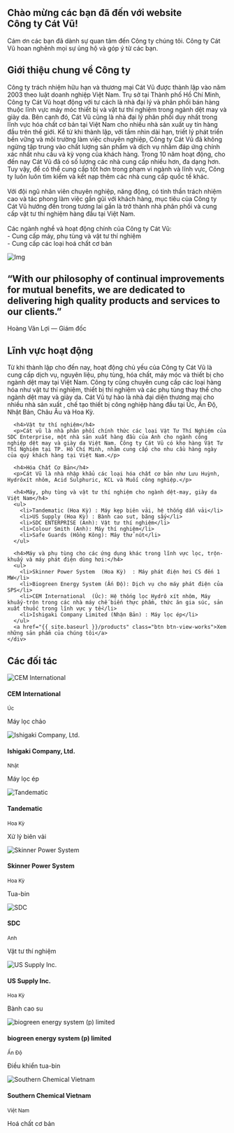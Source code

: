 <section id="slider">
  <div class="container">
    <div class="row">
      <div class="col-md-10 col-md-offset-2">
        <div class="block">
          <h1 class="animated fadeInUp">Chào mừng các bạn đã đến với website<br>Công ty Cát Vũ!</h1>
          <p class="animated fadeInUp">Cám ơn các bạn đã dành sự quan tâm đến Công ty chúng tôi. Công ty Cát Vũ hoan nghênh mọi sự ủng hộ và góp ý từ các bạn.</p>
        </div>
      </div>
    </div>
  </div>
</section>
<!-- Wrapper Start -->
<section id="intro">
  <div class="container">
    <div class="row">
      <div class="col-md-7 col-sm-12">
        <div class="block">
          <div class="section-title">
            <h2>Giới thiệu chung về Công ty</h2>
          </div>
          <p>
            Công ty trách nhiệm hữu hạn và thương mại Cát Vũ được thành lập vào năm 2003 theo luật doanh nghiệp Việt Nam. Trụ sở tại Thành phố Hồ Chí Minh, Công ty Cát Vũ hoạt động với tư cách là nhà đại lý và phân phối bán hàng thuộc lĩnh vực máy móc thiết bị và vật tư thí nghiệm trong ngành dệt may và giày da. Bên cạnh đó, Cát Vũ cũng là nhà đại lý phân phối duy nhất trong lĩnh vực hóa chất cơ bản tại Việt Nam cho nhiều nhà sản xuất uy tín hàng đầu trên thế giới. Kể từ khi thành lập, với tầm nhìn dài hạn, triết lý phát triển bền vững và môi trường làm việc chuyên nghiệp, Công ty Cát Vũ đã không ngừng tập trung vào chất lượng sản phẩm và dịch vụ nhằm đáp ứng chính xác nhất nhu cầu và kỳ vọng của khách hàng. Trong 10 năm hoạt động, cho đến nay Cát Vũ  đã có số lượng các nhà cung cấp nhiều hơn, đa dạng hơn. Tuy vậy, để có thể cung cấp tốt hơn trong phạm vi ngành và lĩnh vực, Công ty luôn luôn tìm kiếm và kết nạp thêm các nhà cung cấp quốc tế khác.
            <br><br>
            Với đội ngũ nhân viên chuyên nghiệp, năng động, có tinh thần trách nhiệm cao và tác phong làm việc gần gũi với khách hàng, mục tiêu của Công ty Cát Vũ hướng đến trong tương lai gần là trở thành nhà phân phối và cung cấp vật tư thí nghiệm hàng đầu tại Việt Nam.
            <br><br>
            Các ngành nghề và hoạt động chính của Công ty Cát Vũ:
            <br>
            - Cung cấp máy, phụ tùng và vật tư thí nghiệm
            <br>
            - Cung cấp các loại hoá chất cơ bản
          </p>
        </div>
      </div><!-- .col-md-7 close -->
      <div class="col-md-5 col-sm-12">
        <div class="block">
          <img src="{{ site.baseurl_root }}/img/handshake.jpg" alt="Img">
        </div>
      </div><!-- .col-md-5 close -->
    </div>
  </div>
</section>

<!-- Call to action Start -->
<section id="call-to-action">
  <div class="container">
    <div class="row">
      <div class="col-md-12">
        <div class="block">
          <h2>“With our philosophy of continual improvements for mutual benefits, we are dedicated to delivering high quality products and services to our clients.”</h2>
          <p>Hoàng Văn Lợi &mdash; Giám đốc</p>
        </div>
      </div>
    </div>
  </div>
</section>

<section id="feature">
<div class="container">
  <div class="row">
    <div class="col-md-6 col-md-offset-6">
      <h2 class="section-title">Lĩnh vực hoạt động</h2>
      <p>Từ khi thành lập cho đến nay, hoạt động chủ yếu của Công ty Cát Vũ là cung cấp dịch vụ, nguyên liệu, phụ tùng, hóa chất,  máy móc và thiết bị cho ngành dệt may tại Việt Nam. Công ty cũng chuyên cung cấp các loại hàng hóa như vật tư thí nghiệm, thiết bị thí nghiệm và các phụ tùng thay thế cho ngành dệt may và giày da. Cát Vũ tự hào là nhà đại diện thương mại cho nhiều nhà sản xuất , chế tạo thiết bị công nghiệp hàng đầu tại Úc, Ấn Độ, Nhật Bản, Châu Âu và Hoa Kỳ.</p>

      <h4>Vật tư thí nghiệm</h4>
      <p>Cát vũ là nhà phân phối chính thức các loại Vật Tư Thí Nghiệm của SDC Enterprise, một nhà sản xuất hàng đầu của Anh cho ngành công nghiệp dệt may và giày da Việt Nam. Công ty Cát Vũ có kho hàng Vật Tư Thí Nghiệm tại TP. Hồ Chí Minh, nhằm cung cấp cho nhu cầu hàng ngày của quý khách hàng tại Việt Nam.</p>

      <h4>Hóa Chất Cơ Bản</h4>
      <p>Cát Vũ là nhà nhập khẩu các loại hóa chất cơ bản như Lưu Huỳnh, Hydrôxít nhôm, Acid Sulphuric, KCL và Muối công nghiệp.</p>

      <h4>Máy, phụ tùng và vật tư thí nghiệm cho ngành dệt-may, giày da Việt Nam</h4>
      <ul>
        <li>Tandematic (Hoa Kỳ) : Máy kẹp biên vải, hệ thống dẫn vải</li>
        <li>US Supply (Hoa Kỳ) : Bành cao sut, băng sấy</li>
        <li>SDC ENTERPRISE (Anh): Vật tư thí nghiệm</li>
        <li>Colour Smith (Anh): Máy thí nghiệm</li>
        <li>Safe Guards (Hồng Kông): Máy thử nút</li>
      </ul>

      <h4>Máy và phụ tùng cho các ứng dụng khác trong lĩnh vực lọc, trộn-khuấy và máy phát điện dùng hơi:</h4>
      <ul>
        <li>Skinner Power System  (Hoa Kỳ)  : Máy phát điện hơi CS đến 1 MW</li>
        <li>Biogreen Energy System (Ấn Độ): Dịch vụ cho máy phát điện của SPS</li>
        <li>CEM International  (Úc): Hệ thống lọc Hydrô xít nhôm, Máy khuấy-trộn trong các nhà máy chế biến thực phẩm, thức ăn gia súc, sản xuất thuốc trong lĩnh vực y tế</li>
        <li>Ishigaki Company Limited (Nhận Bản) : Máy lọc ép</li>
      </ul>
      <a href="{{ site.baseurl }}/products" class="btn btn-view-works">Xem những sản phẩm của chúng tôi</a>
    </div>
  </div>
</div>
</section>

<!-- Partner Start -->
<section id="service">
  <div class="container">
    <div class="row">
      <div class="section-title">
        <h2>Các đối tác</h2>
      </div>
    </div>
    <div class="row ">
      <div class="col-sm-6 col-md-3">
        <div class="service-item">
          <img class="partner-logo" src="{{ site.baseurl_root }}/img/partners/cem.gif" alt="CEM International">
          <h4>CEM International</h4>
          <small>Úc</small>
          <p>Máy lọc chảo</p>
        </div>
      </div>
      <div class="col-sm-6 col-md-3">
        <div class="service-item">
          <img class="partner-logo" src="{{ site.baseurl_root }}/img/partners/ishigaki.png" alt="Ishigaki Company, Ltd.">
          <h4>Ishigaki Company, Ltd.</h4>
          <small>Nhật</small>
          <p>Máy lọc ép</p>
        </div>
      </div>
      <div class="col-sm-6 col-md-3">
        <div class="service-item">
          <img class="partner-logo" src="{{ site.baseurl_root }}/img/partners/tande.gif" alt="Tandematic">
          <h4>Tandematic</h4>
          <small>Hoa Kỳ</small>
          <p>Xử lý biên vải</p>
        </div>
      </div>
      <div class="col-sm-6 col-md-3">
        <div class="service-item">
          <img class="partner-logo" src="{{ site.baseurl_root }}/img/partners/skinner.png" alt="Skinner Power System">
          <h4>Skinner Power System</h4>
          <small>Hoa Kỳ</small>
          <p>Tua-bin</p>
        </div>
      </div>
      <div class="col-sm-6 col-md-3">
        <div class="service-item">
          <img class="partner-logo" src="{{ site.baseurl_root }}/img/partners/sdc.png" alt="SDC">
          <h4>SDC</h4>
          <small>Anh</small>
          <p>Vật tư thí nghiệm</p>
        </div>
      </div>
      <div class="col-sm-6 col-md-3">
        <div class="service-item">
          <img class="partner-logo" src="{{ site.baseurl_root }}/img/partners/shield.gif" alt="US Supply Inc.">
          <h4>US Supply Inc.</h4>
          <small>Hoa Kỳ</small>
          <p>Bành cao su</p>
        </div>
      </div>
      <div class="col-sm-6 col-md-3">
        <div class="service-item">
          <img class="partner-logo" src="{{ site.baseurl_root }}/img/partners/biogreen.png" alt="biogreen energy system (p) limited">
          <h4>biogreen energy system (p) limited</h4>
          <small>Ấn Độ</small>
          <p>Điều khiển tua-bin</p>
        </div>
      </div>
      <div class="col-sm-6 col-md-3">
        <div class="service-item">
          <img class="partner-logo" src="{{ site.baseurl_root }}/img/partners/hoachatmn.jpg" alt="Southern Chemical Vietnam">
          <h4>Southern Chemical Vietnam</h4>
          <small>Việt Nam</small>
          <p>Hoá chất cơ bản</p>
        </div>
      </div>
    </div>
  </div>
</section>
